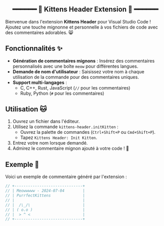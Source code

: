 <h2 align="center"> ━━━━━━  🐾 Kittens Header Extension 🐾  ━━━━━━ </h2>

Bienvenue dans l'extension **Kittens Header** pour Visual Studio Code ! Ajoutez une touche mignonne et personnelle à vos fichiers de code avec des commentaires adorables. 😸

## Fonctionnalités ✨

- **Génération de commentaires mignons** : Insérez des commentaires personnalisés avec une boîte `meow` pour différentes langues.
- **Demande de nom d'utilisateur** : Saisissez votre nom à chaque utilisation de la commande pour des commentaires uniques.
- **Support multi-langages** :
  - C, C++, Rust, JavaScript (`//` pour les commentaires)
  - Ruby, Python (`#` pour les commentaires)

## Utilisation 🐱

1. Ouvrez un fichier dans l'éditeur.
2. Utilisez la commande `kittens-header.initKitten` :
   - Ouvrez la palette de commandes (`Ctrl+Shift+P` ou `Cmd+Shift+P`).
   - Tapez `Kittens Header: Init Kitten`.
3. Entrez votre nom lorsque demandé.
4. Admirez le commentaire mignon ajouté à votre code ! 🥰

## Exemple 📝

Voici un exemple de commentaire généré par l'extension :

```c
// +------------------------------+
// | Meowwwww - 2024-07-04        |
// | PurrfectKittens              |
// |                              |
// |  /\_/\                       |
// | ( o.o )                      |
// |  > ^ <                       |
// +------------------------------+
